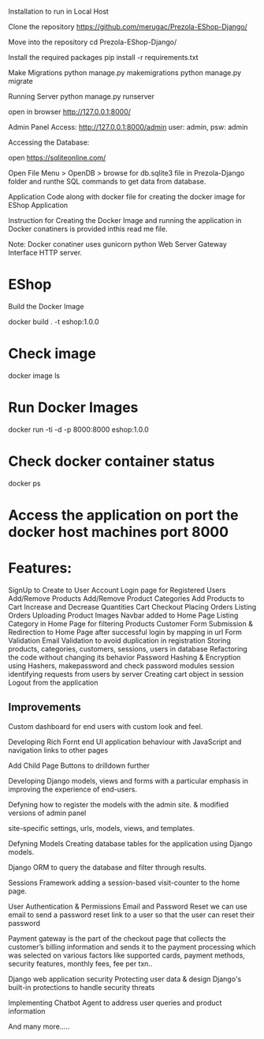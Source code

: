 Installation to run in Local Host

Clone the repository
https://github.com/merugac/Prezola-EShop-Django/

Move into the repository
cd Prezola-EShop-Django/

Install the required packages
pip install -r requirements.txt

Make Migrations
python manage.py makemigrations
python manage.py migrate

Running Server
python manage.py runserver

open in browser http://127.0.0.1:8000/

Admin Panel Access: http://127.0.0.1:8000/admin
user: admin, psw: admin

Accessing the Database:

open https://sqliteonline.com/

Open File Menu > OpenDB > browse for db.sqlite3 file in Prezola-Django folder and runthe SQL commands to get data from database.

Application Code along with docker file for creating the docker image for EShop Application

Instruction for Creating the Docker Image and running the application in Docker conatiners is provided inthis read me file.

Note: Docker conatiner uses gunicorn python Web Server Gateway Interface HTTP server. 


# EShop

Build the Docker Image

docker build . -t eshop:1.0.0


# Check image

docker image ls

# Run Docker Images

docker run -ti -d -p 8000:8000 eshop:1.0.0


# Check docker container status

docker ps

# Access the application on port the docker host machines port 8000 


# Features:

SignUp to Create to User Account
Login page for Registered Users
Add/Remove Products
Add/Remove Product Categories
Add Products to Cart
Increase and Decrease Quantities
Cart Checkout
Placing Orders
Listing Orders
Uploading Product Images
Navbar added to Home Page
Listing Category in Home Page for filtering Products
Customer Form Submission & Redirection to Home Page after successful login by mapping in url
Form Validation
Email Validation to avoid duplication in registration
Storing products, categories, customers, sessions, users in database
Refactoring the code without changing its behavior
Password Hashing & Encryption using Hashers, makepassword and check password modules
session identifying requests from users by server
Creating cart object in session
Logout from the application

## Improvements

Custom dashboard for end users with custom look and feel.

Developing Rich Fornt end UI application behaviour with JavaScript and navigation links to other pages

Add Child Page Buttons to drilldown further

Developing Django models, views and forms with a particular emphasis in improving the experience of end-users.

Defyning how to register the models with the admin site. & modified versions of admin panel

site-specific settings, urls, models, views, and templates.

Defyning Models Creating database tables for the application using Django models. 

Django ORM to query the database and filter through results.

Sessions Framework adding a session-based visit-counter to the home page.

User Authentication & Permissions Email and Password Reset we can use email to send a password reset link to a user so that the user can reset their password

Payment gateway is the part of the checkout page that collects the customer’s billing information and sends it to the payment 
processing which was selected on various factors like supported cards, payment methods, security features, monthly fees, fee per txn..

Django web application security Protecting user data & design Django's built-in protections to handle security threats

Implementing Chatbot Agent to address user queries and product information 

And many more.....









